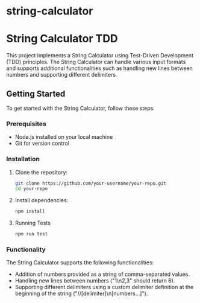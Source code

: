 # string-calculator

# String Calculator TDD

This project implements a String Calculator using Test-Driven Development (TDD) principles. The String Calculator can handle various input formats and supports additional functionalities such as handling new lines between numbers and supporting different delimiters.

## Getting Started

To get started with the String Calculator, follow these steps:

### Prerequisites

- Node.js installed on your local machine
- Git for version control

### Installation

1. Clone the repository:

   ```bash
   git clone https://github.com/your-username/your-repo.git
   cd your-repo
   ```

2. Install dependencies:

   ```bash
   npm install
   ```

3. Running Tests
   ```bash
   npm run test
   ```

### Functionality

The String Calculator supports the following functionalities:

- Addition of numbers provided as a string of comma-separated values.
- Handling new lines between numbers ("1\n2,3" should return 6).
- Supporting different delimiters using a custom delimiter definition at the beginning of the string ("//[delimiter]\n[numbers…]").
